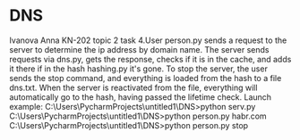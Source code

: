 # DNS
Ivanova Anna KN-202 topic 2 task 4.User person.py sends a request to the server to determine the ip address by domain name. 
The server sends requests via dns.py, gets the response, checks if it is in the cache, and adds it there if in the hash hashing.py it's gone. 
To stop the server, the user sends the stop command, and everything is loaded from the hash to a file dns.txt. 
When the server is reactivated from the file, everything will automatically go to the hash, having passed the lifetime check. 
Launch example: C:\Users\PycharmProjects\untitled1\DNS>python serv.py 
C:\Users\PycharmProjects\untitled1\DNS>python person.py habr.com 
C:\Users\PycharmProjects\untitled1\DNS>python person.py stop
